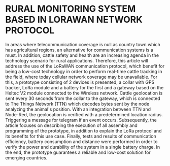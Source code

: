 # RURAL MONITORING SYSTEM BASED IN LORAWAN NETWORK PROTOCOL

In areas where telecommunication coverage is null as country town which has agricultural regions, an alternative for communication systems is a must. In addition, cattle safety and health are an increasing agenda in the technology scenario for rural applications. Therefore, this article will address the use of the LoRaWAN communication protocol, which benefit for being a low-cost technology in order to perform real-time cattle tracking in the field, where today cellular network coverage may be unavailable. For this, a prototype consisting of 2 devices is presented, a collar with GPS tracker, LoRa module and a battery for the first and a gateway based on the Heltec V2 module connected to the Wireless network. Cattle geolocation is sent every 30 seconds from the collar to the gateway, which is connected to The Things Network (TTN) which decodes bytes sent by the node analyzing the animal's position. With an integration between TTN and Node-Red, the geolocation is verified with a predetermined location radius. Triggering a message for telegram if an event occurs. Subsequently, the article focuses on describing the execution of all assembly and programming of the prototype, in addition to explain the LoRa protocol and its benefits for this use case. Finally, tests and results of communication efficiency, battery consumption and distance were performed in order to verify the power and durability of the system in a single battery charge. In the end, the prototype guarantees a reliable and low-cost solution for emerging countries.
